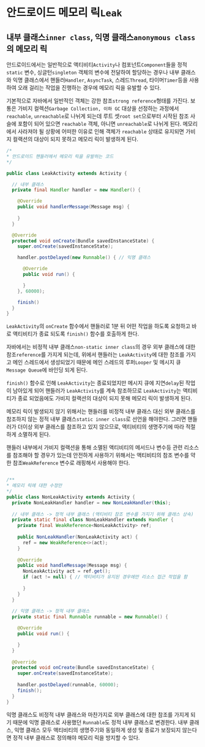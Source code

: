 # 안드로이드 메모리 릭```Leak```

## 내부 클래스```inner class```, 익명 클래스```anonymous class```의 메모리 릭

안드로이드에서는 일반적으로 액티비티```Activity```나 컴포넌트```Component```들을 정적```static``` 변수, 싱글턴```singleton``` 객체의 변수에 전달하여 할당하는 경우나 내부 클래스와 익명 클래스에서 핸들러```Handler```, ```AsyncTask```, 스레드```Thread```, 타이머```Timer```등을 사용하여 오래 걸리는 작업을 진행하는 경우에 메모리 릭을 유발할 수 있다.

기본적으로 자바에서 일반적인 객체는 강한 참조```strong reference```형태를 가진다. 보통은 가비지 컬렉션```Garbage Collection, 이하 GC``` 대상을 선정하는 과정에서 ```reachable```, ```unreachable```로 나뉘게 되는데 루트 셋```root set```으로부터 시작된 참조 사슬에 포함이 되어 있으면 ```reachable``` 객체, 아니면 ```unreachable```로 나뉘게 된다. 메모리에서 사라져야 될 상황에  어떠한 이유로 인해 객체가 ```reachable``` 상태로 유지되면 가비지 컬랙션의 대상이 되지 못하고 메모리 릭이 발생하게 된다.

```java
/*
* 안드로이드 핸들러에서 메모리 릭을 유발하는 코드
*/

public class LeakActivity extends Activity {

  // 내부 클래스
  private final Handler handler = new Handler() {

    @Override
    public void handlerMessage(Message msg) {
      
    }
  }

  @Override
  protected void onCreate(Bundle savedInstanceState) {
    super.onCreate(savedInstanceState);

    handler.postDelayed(new Runnable() { // 익명 클래스

      @Override
      public void run() {

      }
    }, 60000);

    finish()
  }
}
```

```LeakActivity```의 ```onCreate``` 함수에서 핸들러로 1분 뒤 어떤 작업을 하도록 요청하고 바로 액티비티가 종료 되도록 ```finish()``` 함수를 호출하게 한다.

자바에서는 비정적 내부 클래스```non-static inner class```의 경우 외부 클래스에 대한 참조```reference```를 가지게 되는데, 위에서 핸들러는 ```LeakActivity```에 대한 참조를 가지고 메인 스레드에서 생성되었기 때문에 메인 스레드의 루퍼```Looper``` 및 메시지 큐```Message Queue```에 바인딩 되게 된다.

```finish()``` 함수로 인해 ```LeakActivity```는 종료되었지만 메시지 큐에 지연```delay```된 작업이 남아있게 되어 핸들러가 ```LeakActivity```를 계속 참조하므로 ```LeakActivity```는 액티비티가 종료 되었음에도 가비지 컬랙션의 대상이 되지 못해 메모리 릭이 발생하게 된다.

메모리 릭이 발생되지 않기 위해서는 핸들러를 비정적 내부 클래스 대신 외부 클래스를 참조하지 않는 정적 내부 클래스```static inner class```로 선언을 해야한다. 그러면 핸들러가 더이상 외부 클래스를 참조하고 있지 않으므로, 액티비티의 생명주기에 따라 적절하게 소멸하게 된다.

핸들러 내부에서 가비지 컬랙션을 통해 소멸된 액티비티의 메서드나 변수등 관련 리소스를 참조해야 할 경우가 있는데 안전하게 사용하기 위해서는 액티비티의 참조 변수를 약한 참조```WeakReference``` 변수로 래핑해서 사용해야 한다.

```java

/**
* 메모리 릭에 대한 수정안
*/
public class NonLeakActivity extends Activity {
  private NonLeakHandler handler = new NonLeakHandler(this);
  
  // 내부 클래스 -> 정적 내부 클래스 (액티비티 참조 변수를 가지기 위해 클래스 상속)
  private static final class NonLeakHandler extends Handler {
    private final WeakReference<NonLeakActivity> ref;
    
    public NonLeakHandler(NonLeakActivity act) {
      ref = new WeakReference<>(act);  
    }
    
    @Override
    public void handleMessage(Message msg) {
      NonLeakActivity act = ref.get();
      if (act != null) { // 액티비티가 유지된 경우에만 리소스 접근 작업을 함
        
      }
    }
  }
  
  // 익명 클래스 -> 정적 내부 클래스
  private static final Runnable runnable = new Runnable() {

    @Override
    public void run() {

    }
  }
  
  @Override
  protected void onCreate(Bundle savedInstanceState) {
    super.onCreate(savedInstanceState);
    
    handler.postDelayed(runnable, 60000);
    finish();
  }
}
```

익명 클래스도 비정적 내부 클래스와 마찬가지로 외부 클래스에 대한 참조를 가지게 되기 때문에 익명 클래스로 사용했던 ```Runnable```도 정적 내부 클래스로 변경한다. 내부 클래스, 익명 클래스 모두 액티비티의 생명주기와 동일하게 생성 및 종료가 보장되지 않는다면 정적 내부 클래스로 정의해야 메모리 릭을 방지할 수 있다.